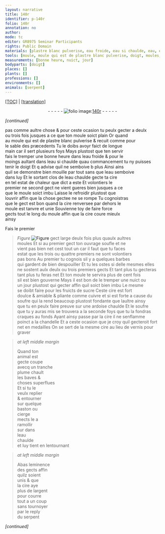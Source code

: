 ```yaml
---
layout: narrative
title: 140r
identifier: p-140r
folio: 140r
annotation: no
author:
mode: tc
editor: GR8975 Seminar Participants
rights: Public Domain
materials: [plastre blanc pulverise, eau froide, eau si chaulde, eau, eau chaulde, cire, sucre, cuivre, soufre, ardoise, vernis, argent]
tools: [moule, moule qui est de plastre blanc pulverise, doigt, moules, ardoise, chandelle, tranche plume, baston, cierge]
measurements: [bonne heure, nuict, jour]
bodyparts: [doigt]
places: []
plants: []
professions: []
environments: []
animals: [serpent]
---
```


 <p><a href="{{ site.baseurl }}/diplomatic/">[TOC]</a> | <a href="{{ site.baseurl }}/texts/p-140r_tl/" target="_blank">[translation]</a></p><div class="folio" align="center">- - - - - <a href="http://gallica.bnf.fr/ark:/12148/btv1b10500001g/f285.image" target="_blank"><img src="https://cu-mkp.github.io/2017-workshop-edition/assets/photo-icon.png" alt="folio image: " style="display:inline-block; margin-bottom:-3px;"/>140r</a> - - - - - </div>  
 
*[continued]*
  
 pas co<span class="exp">mm</span>e aultre chose & pour ceste ocasion tu peulx gecter a deulx<br/> ou trois fois jusques a ce que ton <span class="tl">moule</span> soict plain Or quand<br/> au <span class="tl">moule qui est de <span class="m">plastre blanc pulverise</span></span> & recuit co<span class="exp">mm</span>e pour<br/> le sable des præcedents Tu le doibs avoyr faict de longue<br/> main car il sert plusieurs foys Mays plustost que ten servir<br/> fais le tremper une <span class="ms">bonne <span class="tmp">heure</span></span> dans l<span class="m">eau froide</span> & pour le<br/> moings aultant dans l<span class="sn"><span class="m">eau <span class="add">si</span> chaulde</span> quau commancem<span class="exp">ent</span> tu ny puisses<br/> tenir le <span class="tl"><span class="bp">doigt</span></span></span> Et <span class="del">q</span> advise quil <span class="add">ne</span> semboive <span class="del">b</span> plus <span class="del">Ainsi</span> ains<br/> quil se demonstre bien mouille par tout sans que l<span class="m">eau</span> semboive<br/> dans luy Et le sortant clos de l<span class="m">eau chaulde</span> gecte ta <span class="m">cire</span><br/> en tel estat de chaleur que dict a este Et volontiers le<br/> premier ne second gect ne vient gueres bien jusques a ce<br/> que le <span class="tl">moule</span> soict imbu Laisse le refroidir plustost que<br/> louvrir affin que la chose gectee ne se rompe Tu cognoistras<br/> que le gect est bon quand la <span class="m">cire</span> renversee par dehors le<br/> <span class="tl">moule</span> est tanvre et unie Souvienne toy de faire force<br/> gects tout le long du <span class="tl">moule</span> affin que la <span class="m">cire</span> coure mieulx<br/> ainsy 
 
Fais le premier 
> *Figure*
> <a href="https://drive.google.com/open?id=0B9-oNrvWdlO5NFdsdU4tVFgxOTg" target="_blank"><img src="https://cu-mkp.github.io/GR8975-edition/assets/photo-icon.png" alt="Figure" style="display:inline-block; margin-bottom:-3px;"/></a>
 gect large deulx fois plus quaulx aultres<br/> <span class="tl">moules</span> Et si au premier gect ton ouvrage soufle et ne<br/> vient pas bien net <span class="del"><span class="ill"></span></span> cest tout un car il faut que tu faces<br/> estat que les trois ou quattre premiers ne sont volontiers<br/> pas bons Au premier tu cognois sil y a quelques barbes<br/> qui gardent de bien despouiller Et tu les ostes si de<span class="add">lle</span> mesmes elles<br/> ne sostent aulx deulx ou trois premiers gects Et tant plus tu gecteras<br/> tant plus tu feras net Et ton <span class="tl">moule</span> te servira plus de cent fois<br/> sil est bien gouverne Mays il est bon de le tremper une <span class="ms"><span class="tmp">nuict</span></span> ou<br/> un <span class="ms"><span class="tmp">jour</span></span> plustost qui gecter affin quil soict bien imbu Le mesme<br/> se doibt faire pour les fruicts de <span class="m">sucre</span> Ceste <span class="m">cire</span> est fort<br/> doulce & amiable & pliante co<span class="exp">mm</span>e <span class="m">cuivre</span> et si est forte a cause du<br/> <span class="m">soufre</span> qui la rend beaucoup plustost fondante que laultre ainsy<br/> que tu en peulx faire preuve sur une <span class="tl"><span class="m">ardoise</span></span> chaulde Et le <span class="m">soufre</span><br/> que tu y auras mis se trouvera a la seconde foys que tu la fondras<br/> craques au fonds Ayant ainsy passe par la <span class="m">cire</span> il ne senflamme<br/> poinct a la <span class="tl">chandelle</span> Et a ceste ocasion <span class="del">que</span> je croy quil gecteroit fort<br/> net en medailles On se sert de la mesme <span class="m">cire</span> au lieu de <span class="m">vernis</span> pour graver
 
> *at left middle margin*
> 
> 
>   Quand ton<br/> animal est<br/> gecte coupe<br/> avecq un <span class="tl">tra<span class="exp">n</span>che<br/> plume</span> chault<br/> les baves &<br/> choses superflues<br/> Et si tu le<br/> veulx replier<br/> & entourner<br/> sur quelque<br/> <span class="tl">baston</span> ou<br/> <span class="tl">cierge</span><br/> mects le a<br/> ramollir<br/> <span class="del">sur</span> dans<br/> l<span class="m">eau<br/> chaulde</span><br/> et luy tient en lentourna<span class="exp">n</span>t 
 
> *at left middle margin*
> 
> 
>   Abas leminence<br/> des gects affin<br/> quilz soient<br/> unis & que<br/> la <span class="m">cire</span> aye<br/> plus de l<span class="m">argent</span><br/> pour courre<br/> tout a un coup<br/> sans tournoyer<br/> par le reply<br/> du <span class="al">serpent</span>
 
*[continued]*
 
 
